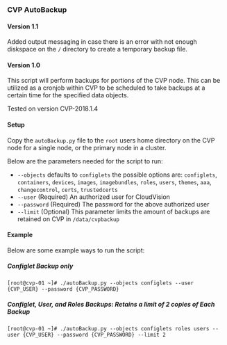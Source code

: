 ### CVP AutoBackup
#### Version 1.1
Added output messaging in case there is an error with not enough diskspace on the `/` directory to create a temporary backup file.

#### Version 1.0
This script will perform backups for portions of the CVP node.  This can be utilized as a cronjob within CVP to be scheduled to take backups at a certain time for the specified data objects.

Tested on version CVP-2018.1.4

#### Setup

Copy the `autoBackup.py` file to the `root` users home directory on the CVP node for a single node, or the primary node in a cluster.

Below are the parameters needed for the script to run: 
- `--objects` defaults to `configlets` the possible options are: `configlets`, `containers`, `devices`, `images`, `imagebundles`, `roles`, `users`, `themes`, `aaa`, `changecontrol`, `certs`, `trustedcerts`
- `--user` (Required) An authorized user for CloudVision
- `--password` (Required) The password for the above authorized user
- `--limit` (Optional) This parameter limits the amount of backups are retained on CVP in `/data/cvpbackup`

#### Example
Below are some example ways to run the script:
##### Configlet Backup only
```
[root@cvp-01 ~]# ./autoBackup.py --objects configlets --user {CVP_USER} --password {CVP_PASSWORD}
```
##### Configlet, User, and Roles Backups: Retains a limit of 2 copies of Each Backup
```
[root@cvp-01 ~]# ./autoBackup.py --objects configlets roles users --user {CVP_USER} --password {CVP_PASSWORD} --limit 2
```